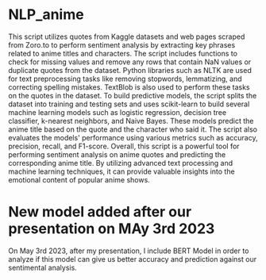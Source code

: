 # NLP_anime
This script utilizes quotes from Kaggle datasets and web pages scraped from Zoro.to to perform sentiment analysis by extracting key phrases related to anime titles and characters. The script includes functions to check for missing values and remove any rows that contain NaN values or duplicate quotes from the dataset.
Python libraries such as NLTK are used for text preprocessing tasks like removing stopwords, lemmatizing, and correcting spelling mistakes. TextBlob is also used to perform these tasks on the quotes in the dataset.
To build predictive models, the script splits the dataset into training and testing sets and uses scikit-learn to build several machine learning models such as logistic regression, decision tree classifier, k-nearest neighbors, and Naive Bayes. These models predict the anime title based on the quote and the character who said it. The script also evaluates the models' performance using various metrics such as accuracy, precision, recall, and F1-score.
Overall, this script is a powerful tool for performing sentiment analysis on anime quotes and predicting the corresponding anime title. By utilizing advanced text processing and machine learning techniques, it can provide valuable insights into the emotional content of popular anime shows.

# New model added after our presentation on MAy 3rd 2023
On May 3rd 2023, after my presentation, I include BERT Model in order to analyze if this model can give us better accuracy and prediction against our sentimental analysis.
